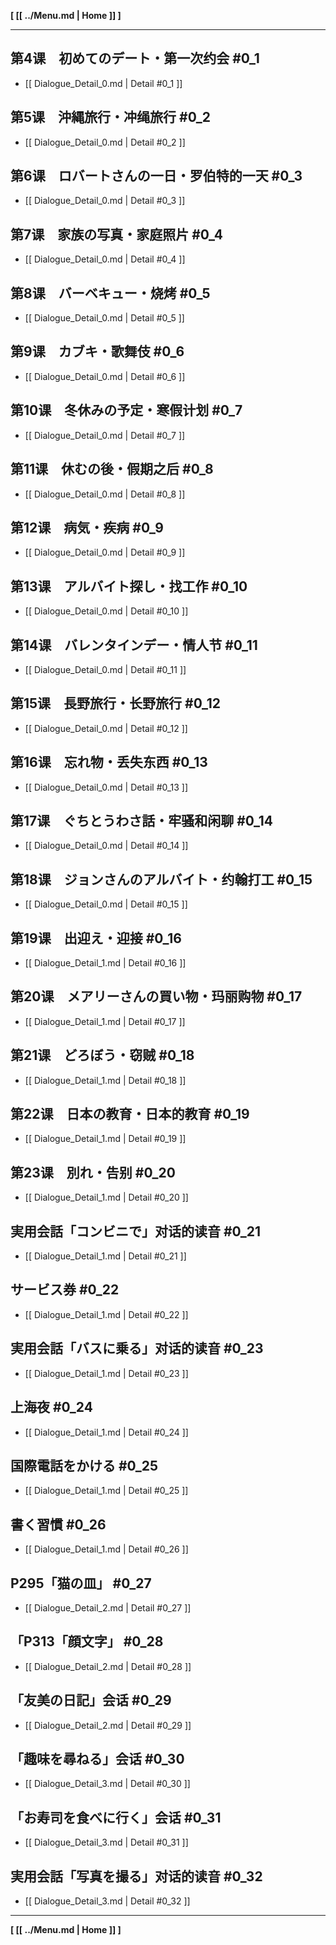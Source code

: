 **[ [[ ../Menu.md | Home ]] ]**

---

## 第4课　初めてのデート・第一次约会 #0_1
* [[ Dialogue_Detail_0.md | Detail #0_1 ]]


## 第5课　沖縄旅行・冲绳旅行 #0_2
* [[ Dialogue_Detail_0.md | Detail #0_2 ]]


## 第6课　ロバートさんの一日・罗伯特的一天 #0_3
* [[ Dialogue_Detail_0.md | Detail #0_3 ]]


## 第7课　家族の写真・家庭照片 #0_4
* [[ Dialogue_Detail_0.md | Detail #0_4 ]]


## 第8课　バーベキュー・烧烤 #0_5
* [[ Dialogue_Detail_0.md | Detail #0_5 ]]


## 第9课　カブキ・歌舞伎 #0_6
* [[ Dialogue_Detail_0.md | Detail #0_6 ]]


## 第10课　冬休みの予定・寒假计划 #0_7
* [[ Dialogue_Detail_0.md | Detail #0_7 ]]


## 第11课　休むの後・假期之后 #0_8
* [[ Dialogue_Detail_0.md | Detail #0_8 ]]


## 第12课　病気・疾病 #0_9
* [[ Dialogue_Detail_0.md | Detail #0_9 ]]


## 第13课　アルバイト探し・找工作 #0_10
* [[ Dialogue_Detail_0.md | Detail #0_10 ]]


## 第14课　バレンタインデー・情人节 #0_11
* [[ Dialogue_Detail_0.md | Detail #0_11 ]]


## 第15课　長野旅行・长野旅行 #0_12
* [[ Dialogue_Detail_0.md | Detail #0_12 ]]


## 第16课　忘れ物・丢失东西 #0_13
* [[ Dialogue_Detail_0.md | Detail #0_13 ]]


## 第17课　ぐちとうわさ話・牢骚和闲聊 #0_14
* [[ Dialogue_Detail_0.md | Detail #0_14 ]]


## 第18课　ジョンさんのアルバイト・约翰打工 #0_15
* [[ Dialogue_Detail_0.md | Detail #0_15 ]]


## 第19课　出迎え・迎接 #0_16
* [[ Dialogue_Detail_1.md | Detail #0_16 ]]


## 第20课　メアリーさんの買い物・玛丽购物 #0_17
* [[ Dialogue_Detail_1.md | Detail #0_17 ]]


## 第21课　どろぼう・窃贼 #0_18
* [[ Dialogue_Detail_1.md | Detail #0_18 ]]


## 第22课　日本の教育・日本的教育 #0_19
* [[ Dialogue_Detail_1.md | Detail #0_19 ]]


## 第23课　別れ・告别 #0_20
* [[ Dialogue_Detail_1.md | Detail #0_20 ]]


## 実用会話「コンビニで」对话的读音 #0_21
* [[ Dialogue_Detail_1.md | Detail #0_21 ]]


## サービス券 #0_22
* [[ Dialogue_Detail_1.md | Detail #0_22 ]]


## 実用会話「バスに乗る」对话的读音 #0_23
* [[ Dialogue_Detail_1.md | Detail #0_23 ]]


## 上海夜 #0_24
* [[ Dialogue_Detail_1.md | Detail #0_24 ]]


## 国際電話をかける #0_25
* [[ Dialogue_Detail_1.md | Detail #0_25 ]]


## 書く習慣 #0_26
* [[ Dialogue_Detail_1.md | Detail #0_26 ]]


## P295「猫の皿」 #0_27
* [[ Dialogue_Detail_2.md | Detail #0_27 ]]


## 「P313「顔文字」 #0_28
* [[ Dialogue_Detail_2.md | Detail #0_28 ]]


## 「友美の日記」会话 #0_29
* [[ Dialogue_Detail_2.md | Detail #0_29 ]]


## 「趣味を尋ねる」会话 #0_30
* [[ Dialogue_Detail_3.md | Detail #0_30 ]]


## 「お寿司を食べに行く」会话 #0_31
* [[ Dialogue_Detail_3.md | Detail #0_31 ]]


## 実用会話「写真を撮る」对话的读音 #0_32
* [[ Dialogue_Detail_3.md | Detail #0_32 ]]


---
**[ [[ ../Menu.md | Home ]] ]**
